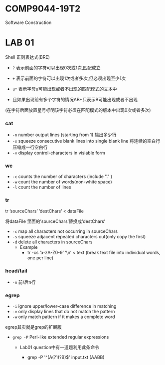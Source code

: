 # COMP9044-19T2
Software Construction 

# LAB 01

Shell 正则表达式(BRE)

- `?` 表示前面的字符可以出现0次或1次,匹配成立

- `+` 表示前面的字符可以出现1次或者多次,但必须出现至少1次

-  `u*` 表示字母u可能出现或者不出现的匹配模式的文本中

  - 且如果出现前有多个字符的情况AB*只表示B可能出现或者不出现
  
  (在字符后面放置星号标明该字符必须在匹配模式的版本中出现0次或者多次)

### cat

- `-n` number output lines (starting from 1)  输出多少行
- `-s` squeeze consecutive blank lines into single blank line 将连续的空白行压缩成一行空白行
- `-v` display control-characters in visiable form 

### wc

- `-c` counts the number of characters (include "." )
- `-w` count the number of words(non-white space)
- `-l` count the number of lines

### tr

tr ’sourceChars’ ’destChars’ < dataFile 

将dataFile 里面的’sourceChars’替换成’destChars’

- `-c` map all characters not occurring in sourceChars
- `-s` squeeze adjacent repeated characters out(only copy the first)
- `-d` delete all characters in sourceChars
  - Example 
    - tr -cs ’a-zA-Z0-9’ ’\n’ < text (break text file into individual words, one per line)

### head/tail

* `-n` 前/后n行

### egrep

- `-i` ignore upper/lower-case difference in matching 
- `-v` only display lines that do not match the pattern 
- `-w` only match pattern if it makes a complete word

egrep其实就是grep的扩展版

- `grep -P` Perl-like extended regular expressions

  - Lab01 question中有一道题利用此条命令

    - grep -P '^(A(?1)?B)$' input.txt (AABB)

    

     





